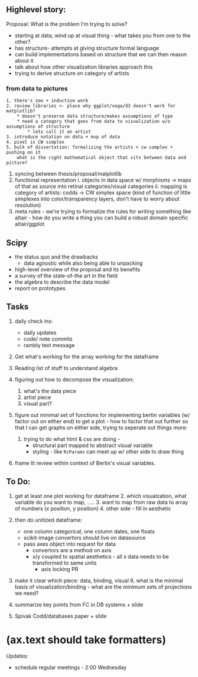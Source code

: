 Highlevel story:
----------------
Proposal:
What is the problem I'm trying to solve?
* starting at data, wind up at visual thing - what takes you from one to the other? 
* has structure- attempts at giving structure formal language
* can build implementations based on structure that we can then reason about it 
* talk about how other visualization libraries approach this 
* trying to derive structure on category of artists 
### from data to pictures
    1. there's zoo + inductive work
    2. review libraries <- place why ggplot/vega/d3 doesn't work for matplotlib?
        * doesn't preserve data structure/makes assumptions of type
        * need a category that goes from data to visualization w/o assumptions of structure
            * lets call it an artist 
    3. introduce notation on data + mvp of data 
    4. pixel is CW simplex  
    5. bulk of dissertation: formalizing the artists + cw complex + pushing on it 
        what is the right mathematical object that sits between data and picture?

1. syncing between thesis/proposal/matplotlib
2. functional representation
    i. objects in data space w/ morphisms -> maps of that as source into retinal categories/visual categories 
    ii. mapping is category of artists: codds -> CW simplex space (kind of function of little simplexes into color/transparency layers, don't have to worry about resolution)
3. meta rules - we're trying to formalize the rules for writing something like altair - how do you write a thing you can build a robust domain specific altair/ggplot 


Scipy
------
- the status quo and the drawbacks
    - data agnostic while also being able to unpacking 
- high-level overview of the proposal and its benefits
- a survey of the state-of-the art in the field
- the algebra to describe the data model
- report on prototypes

Tasks
-----
1. daily check ins:
    * daily updates
    * code/ note commits
    * rambly text message 

2. Get what's working for the array working for the dataframe
3. Reading list of stuff to understand algebra
4. figuring out how to decompose the visuailzation:
    1. what's the data piece
    2. artist piece
    3. visual part? 
5. figure out minimal set of functions for implementing bertin variables (w/ factor out on either end) to get a plot - how to factor that out further so that I can get graphs on either side, trying to seperate out things more:
    1. trying to do what html & css are doing - 
        * structural part mapped to abstract visual variable
        * styling - like `RcParams` can meet up w/ other side to draw thing

6. frame lit review within context of Bertin's visual variables. 

To Do:
------
1. get at least one plot working for dataframe
    2. which visualzation, what variable do you want to map, .....
    3. want to map from raw data to array of numbers (x position, y position)
    4. other side - fill in aesthetic
3. then do unitized dataframe:
    * one column categorical, one column dates, one floats
    * scikit-image convertors should live on datasource
    * pass axes object into request for data 
        * convertors are a method on axis
        * x/y coupled to spatial aesthetics - all x data needs to be transformed to same units
            * axis locking PR

5. make it clear which piece: data, binding, visual
    6. what is the minimal basis of visualization/binding - what are the minimum sets of projections we need?
7. summarize key points from FC in DB systems + slide
8. Spivak Codd/databases paper + slide

# (ax.text should take formatters)

Updates:
* schedule regular meetings - 2:00 Wednesday
